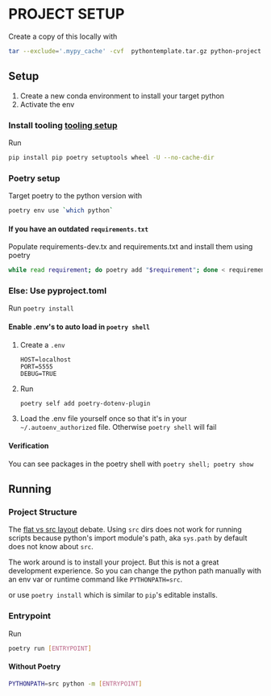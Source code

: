 # PROJECT SETUP

Create a copy of this locally with

```bash
tar --exclude='.mypy_cache' -cvf  pythontemplate.tar.gz python-project
```

## Setup

1. Create a new conda environment to install your target python
1. Activate the env

### Install tooling [tooling setup](https://matt.sh/python-project-structure-2024)

Run

```bash
pip install pip poetry setuptools wheel -U --no-cache-dir
```

### Poetry setup

Target poetry to the python version with

```bash
poetry env use `which python`
```

#### If you have an outdated `requirements.txt`

Populate requirements-dev.tx and requirements.txt and install them using poetry

```bash
while read requirement; do poetry add "$requirement"; done < requirements.txt
```

### Else: Use pyproject.toml

Run `poetry install`

#### Enable .env's to auto load in `poetry shell`

1. Create a `.env`

   ```env
   HOST=localhost
   PORT=5555
   DEBUG=TRUE
   ```

1. Run

   ```bash
   poetry self add poetry-dotenv-plugin
   ```

1. Load the .env file yourself once so that it's in your `~/.autoenv_authorized`
   file. Otherwise `poetry shell` will fail

#### Verification

You can see packages in the poetry shell with `poetry shell; poetry show`

## Running

### Project Structure

The
[flat vs src layout](https://packaging.python.org/en/latest/discussions/src-layout-vs-flat-layout/)
debate. Using `src` dirs does not work for running scripts because python's
import module's path, aka `sys.path` by default does not know about `src`.

The work around is to install your project. But this is not a great development
experience. So you can change the python path manually with an env var or
runtime command like `PYTHONPATH=src`.

or use `poetry install` which is similar to `pip`'s editable installs.

### Entrypoint

Run

```bash
poetry run [ENTRYPOINT]
```

#### Without Poetry

```bash
PYTHONPATH=src python -m [ENTRYPOINT]
```
